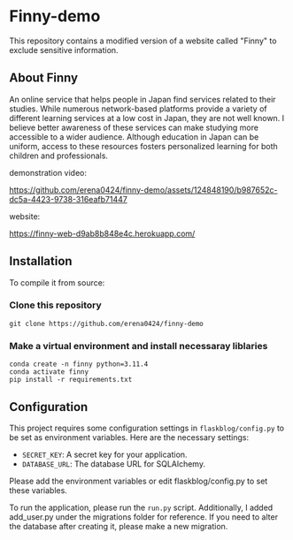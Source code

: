 # Finny-demo
This repository contains a modified version of a website called "Finny" to exclude sensitive information.

## About Finny
An online service that helps people in Japan find services related to their studies. While numerous network-based platforms provide a variety of different learning services at a low cost in Japan, they are not well known. I believe better awareness of these services can make studying more accessible to a wider audience. Although education in Japan can be uniform, access to these resources fosters personalized learning for both children and professionals.

demonstration video:

https://github.com/erena0424/finny-demo/assets/124848190/b987652c-dc5a-4423-9738-316eafb71447

website:

https://finny-web-d9ab8b848e4c.herokuapp.com/

## Installation
To compile it from source:

### Clone this repository
```
git clone https://github.com/erena0424/finny-demo 
```

### Make a virtual environment and install necessaray liblaries
```
conda create -n finny python=3.11.4 
conda activate finny 
pip install -r requirements.txt 
```

## Configuration

This project requires some configuration settings in `flaskblog/config.py` to be set as environment variables. Here are the necessary settings:

- `SECRET_KEY`: A secret key for your application.
- `DATABASE_URL`: The database URL for SQLAlchemy.

Please add the environment variables or edit flaskblog/config.py to set these variables.


To run the application, please
run the `run.py` script.
Additionally, I added add_user.py under the migrations folder for reference. If you need to alter the database after creating it, please make a new migration.

